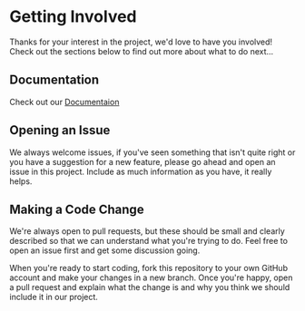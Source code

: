 # Getting Involved
 
Thanks for your interest in the project, we'd love to have you involved! Check out the sections below to find out more about what to do next...

## Documentation
Check out our [Documentaion](https://developer.nexmo.com/documentation) 

## Opening an Issue
 
We always welcome issues, if you've seen something that isn't quite right or you have a suggestion for a new feature, please go ahead and open an issue in this project. Include as much information as you have, it really helps.
 
## Making a Code Change
 
We're always open to pull requests, but these should be small and clearly described so that we can understand what you're trying to do. Feel free to open an issue first and get some discussion going.
 
When you're ready to start coding, fork this repository to your own GitHub account and make your changes in a new branch. Once you're happy, open a pull request and explain what the change is and why you think we should include it in our project.



